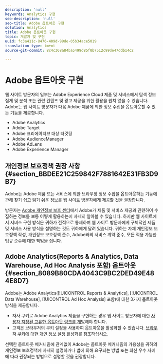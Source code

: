 ```yaml
---
description: 'null'
keywords: Analytics 구현
seo-description: 'null'
seo-title: Adobe 옵트아웃 구현
solution: Analytics
title: Adobe 옵트아웃 구현
topic: 개발자 및 구현
uuid: fc3a411c-8476-409d-99de-05b34ace5019
translation-type: tm+mt
source-git-commit: 8c4c368a84ba5499d85f0b7512c99de47ddb14c2

---
```



# Adobe 옵트아웃 구현

웹 사이트 방문자의 일부는 Adobe Experience Cloud 제품 및 서비스에서 탐색 정보 집계 및 분석 또는 관련 컨텐츠 및 광고 제공을 위한 활용을 원치 않을 수 있습니다. Adobe는 웹 사이트 방문자가 다음 Adobe 제품에 의한 정보 수집을 옵트아웃할 수 있는 기능을 제공합니다.

* Adobe Analytics
* Adobe Target
* Adobe 크리에이티브 대상 타깃팅
* Adobe AudienceManager
* Adobe AdLens
* Adobe Experience Manager

## 개인정보 보호정책 권장 사항 {#section_BBDEE21C259842F7881642E31FB3D9B7}

Adobe는 Adobe 제품 또는 서비스에 의한 브라우징 정보 수집을 옵트아웃하는 기능에 관해 찾기 쉽고 읽기 쉬운 정보를 웹 사이트 방문자에게 제공할 것을 권장합니다.

방문자는 [Adobe 개인정보 보호 센터](https://www.adobe.com/privacy.html)에서 Adobe가 제품 및 서비스 제공과 관련하여 수집하는 정보를 보통 어떻게 활용하는지 자세히 알아볼 수 있습니다. 하지만 웹 사이트에서 서비스 구현 방식은 귀하가 전적으로 통제하며 웹 사이트 방문자에게 구체적인 제품 및 서비스 사용 방식을 설명하는 것도 귀하에게 달려 있습니다. 귀하는 자체 개인정보 보호정책 작성, 개인정보 보호정책 준수, Adobe와의 서비스 계약 준수, 모든 적용 가능한 법규 준수에 대한 책임을 집니다.

## Adobe Analytics(Reports &amp; Analytics, Data Warehouse, Ad Hoc Analysis 포함) 옵트아웃 {#section_8089B80CDA4043C9BC2DED49E484E8D7}

Adobe는 Adobe Analytics([!UICONTROL Reports &amp; Analytics], [!UICONTROL Data Warehouse], [!UICONTROL Ad Hoc Analysis] 포함)에 대한 3가지 옵트아웃 방식을 제공합니다.

* 자사 쿠키로 Adobe Analytics 제품을 구현하는 경우 웹 사이트 방문자에 대한 [사용자 지정된 고유한 옵트아웃 링크를 개발](/help/implement/js-implementation/data-collection/opt-out-link.md)해야 합니다.
* 고객은 브라우저의 쿠키 설정을 사용하여 옵트아웃을 활성화할 수 있습니다. [브라우저 쿠키에 대한 개인 정보 설정 활성화](https://marketing.adobe.com/resources/help/en_US/whitepapers/cookies/browser_cookie_settings.html)를 참조하십시오.

선택한 옵트아웃 메커니즘에 관계없이 Adobe는 옵트아웃 메커니즘의 가용성을 귀하의 개인정보 보호정책에 자세히 설명하거나 법에 의해 요구되는 방법 또는 최신 우수 사례에 따라 권장되는 방법으로 설명할 것을 권장합니다.
